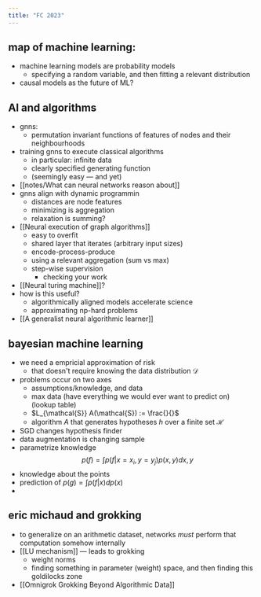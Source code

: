 ```yaml
---
title: "FC 2023"
---
```


## map of machine learning:

 - machine learning models are probability models
	 - specifying a random variable, and then fitting a relevant distribution
 - causal models as the future of ML?

## AI and algorithms
 - gnns:
	 - permutation invariant functions of features of nodes and their neighbourhoods
 - training gnns to execute classical algorithms
	 - in particular: infinite data
	 - clearly specified generating function
	 - (seemingly easy — and yet)
 - [[notes/What can neural networks reason about]]
 - gnns align with dynamic programmin
	 - distances are node features
	 - minimizing is aggregation
	 - relaxation is summing?
 - [[Neural execution of graph algorithms]]
	 - easy to overfit 
	 - shared layer that iterates (arbitrary input sizes)
	 - encode-process-produce
	 - using a relevant aggregation (sum vs max)
	 - step-wise supervision
		 - checking your work
 - [[Neural turing machine]]?
 - how is this useful?
	 - algorithmically aligned models accelerate science
	 - approximating np-hard problems
 - [[A generalist neural algorithmic learner]]

## bayesian machine learning
 - we need a empricial approximation of risk
	 - that doesn't require knowing the data distribution $\mathcal{D}$
 - problems occur on two axes
	 - assumptions/knowledge, and data
	 - max data (have everything we would ever want to predict on) (lookup table)
	 - $L_{\mathcal{S}} A(\mathcal{S}) := \frac{}{}$
	 - algorithm $A$ that generates hypotheses $h$ over a finite set $\mathcal{H}$
 - SGD changes hypothesis finder
 - data augmentation is changing sample
 - parametrize knowledge $$p(f) = \int p(f | x=x_i, y=y_j)p(x,y)dx, y$$
 - knowledge about the points 
 - prediction of $p(g) = \int p(f | x) dp(x)$
 - 

## eric michaud and grokking
 - to generalize on an arithmetic dataset, networks *must* perform that computation somehow internally
 - [[LU mechanism]] — leads to grokking
	 - weight norms
	 - finding something in parameter (weight) space, and then finding this goldilocks zone
 - [[Omnigrok Grokking Beyond Algorithmic Data]]